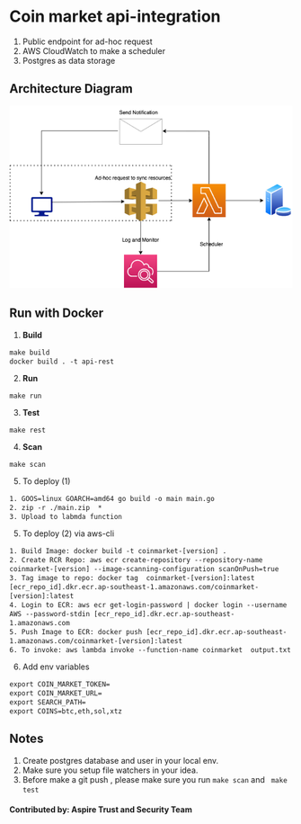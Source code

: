 # Coin market api-integration
1. Public endpoint for ad-hoc request
2. AWS CloudWatch to make a scheduler
3. Postgres as data storage

##  Architecture Diagram
![Architecture Diagram](https://github.com/Aibier/coinmarket-service/blob/main/diagram.png)
##  Run with Docker

1. **Build**
```shell script
make build
docker build . -t api-rest 
```
2. **Run**
```shell script
make run
```
3. **Test**
```shell script
make rest
```
4. **Scan**
```shell script
make scan
```
5. To deploy (1)
```shell script
1. GOOS=linux GOARCH=amd64 go build -o main main.go
2. zip -r ./main.zip  *
3. Upload to labmda function
```
5. To deploy (2) via aws-cli
```shell script
1. Build Image: docker build -t coinmarket-[version] .
2. Create RCR Repo: aws ecr create-repository --repository-name coinmarket-[version] --image-scanning-configuration scanOnPush=true
3. Tag image to repo: docker tag  coinmarket-[version]:latest [ecr_repo_id].dkr.ecr.ap-southeast-1.amazonaws.com/coinmarket-[version]:latest
4. Login to ECR: aws ecr get-login-password | docker login --username AWS --password-stdin [ecr_repo_id].dkr.ecr.ap-southeast-1.amazonaws.com
5. Push Image to ECR: docker push [ecr_repo_id].dkr.ecr.ap-southeast-1.amazonaws.com/coinmarket-[version]:latest
6. To invoke: aws lambda invoke --function-name coinmarket  output.txt 
```
6. Add env variables
```shell script
export COIN_MARKET_TOKEN=
export COIN_MARKET_URL=
export SEARCH_PATH=
export COINS=btc,eth,sol,xtz
```

## Notes
1. Create postgres database and user in your local env.
2. Make sure you setup file watchers in your idea.
3. Before make a git push , please make sure you run ```make scan``` and ``` make test```
#### Contributed by: Aspire Trust and Security Team
